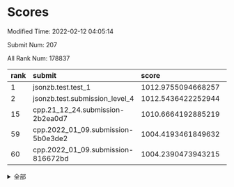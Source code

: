 # Scores

Modified Time: 2022-02-12 04:05:14

Submit Num: 207

All Rank Num: 178837

| rank |               submit               |       score        |       sigma        | pk_num |
| :--- | :--------------------------------- | :----------------- | :----------------- | :----- |
| 1    | jsonzb.test.test_1                 | 1012.9755094668257 | 0.802999092318101  | 3454   |
| 2    | jsonzb.test.submission_level_4     | 1012.5436422252944 | 0.7694970057642551 | 3453   |
| 15   | cpp.21_12_24.submission-2b2ea0d7   | 1010.6664192885219 | 0.7725615188740591 | 3455   |
| 59   | cpp.2022_01_09.submission-5b0e3de2 | 1004.4193461849632 | 0.701899729567198  | 3455   |
| 60   | cpp.2022_01_09.submission-816672bd | 1004.2390473943215 | 0.7168386321043129 | 3457   |


<details>
<summary>全部</summary>

| rank |                 submit                 |       score        |       sigma        | pk_num |
| :--- | :------------------------------------- | :----------------- | :----------------- | :----- |
| 1    | jsonzb.test.test_1                     | 1012.9755094668257 | 0.802999092318101  | 3454   |
| 2    | jsonzb.test.submission_level_4         | 1012.5436422252944 | 0.7694970057642551 | 3453   |
| 3    | gobigger.level_3.submission_level_3_13 | 1011.6927386457859 | 0.7990547170366002 | 3458   |
| 4    | gobigger.level_3.submission_level_3_40 | 1011.5323417274074 | 0.7906897649396724 | 3455   |
| 5    | gobigger.level_3.submission_level_3_9  | 1011.4007268235326 | 0.7757693419743137 | 3450   |
| 6    | gobigger.level_3.submission_level_3_48 | 1011.3176921525476 | 0.7537715250747379 | 3453   |
| 7    | gobigger.level_3.submission_level_3_20 | 1011.3154285125187 | 0.7724986435782488 | 3455   |
| 8    | gobigger.level_3.submission_level_3_46 | 1011.1347976182894 | 0.7788907836511342 | 3454   |
| 9    | gobigger.level_3.submission_level_3_38 | 1011.0532075094003 | 0.7585791580659482 | 3453   |
| 10   | gobigger.level_3.submission_level_3_44 | 1010.9792382164004 | 0.782817786557046  | 3454   |
| 11   | gobigger.level_3.submission_level_3_36 | 1010.9631937393746 | 0.7595817892494047 | 3454   |
| 12   | gobigger.level_3.submission_level_3_35 | 1010.9543407313874 | 0.7636345751442791 | 3453   |
| 13   | gobigger.level_3.submission_level_3_39 | 1010.771081216952  | 0.774793122629795  | 3458   |
| 14   | gobigger.level_3.submission_level_3_21 | 1010.7502615597446 | 0.7716908375813092 | 3459   |
| 15   | cpp.21_12_24.submission-2b2ea0d7       | 1010.6664192885219 | 0.7725615188740591 | 3455   |
| 16   | gobigger.level_3.submission_level_3_11 | 1010.6087526242915 | 0.7836025037970062 | 3450   |
| 17   | gobigger.level_3.submission_level_3_5  | 1010.5891653778903 | 0.7569425821013502 | 3457   |
| 18   | gobigger.level_3.submission_level_3_18 | 1010.5592082604194 | 0.761822528571263  | 3451   |
| 19   | gobigger.level_3.submission_level_3_16 | 1010.4983416823574 | 0.7969994234261868 | 3455   |
| 20   | gobigger.level_3.submission_level_3_32 | 1010.3331973350837 | 0.7432942573885009 | 3449   |
| 21   | gobigger.level_3.submission_level_3_26 | 1010.3192854582717 | 0.7396774998663382 | 3459   |
| 22   | gobigger.level_3.submission_level_3_19 | 1010.3114278924592 | 0.7781663057363483 | 3454   |
| 23   | gobigger.level_3.submission_level_3_8  | 1010.2977828257142 | 0.7582059396526286 | 3459   |
| 24   | gobigger.level_3.submission_level_3_42 | 1010.2748853184618 | 0.7607741933855728 | 3459   |
| 25   | gobigger.level_3.submission_level_3_28 | 1010.24533360981   | 0.7532981538295058 | 3457   |
| 26   | gobigger.level_3.submission_level_3_41 | 1010.1746264999166 | 0.7519224607991516 | 3456   |
| 27   | gobigger.level_3.submission_level_3_45 | 1010.1547949898475 | 0.7395559235518259 | 3458   |
| 28   | gobigger.level_3.submission_level_3_27 | 1010.1108919338724 | 0.7510325552161138 | 3456   |
| 29   | gobigger.level_3.submission_level_3_17 | 1010.0628119681534 | 0.7654738082308511 | 3461   |
| 30   | gobigger.level_3.submission_level_3_22 | 1010.0542282169637 | 0.7599652624447727 | 3460   |
| 31   | gobigger.level_3.submission_level_3_29 | 1009.944251238859  | 0.7723291160534409 | 3453   |
| 32   | gobigger.level_3.submission_level_3_12 | 1009.9401056198834 | 0.7594808646637249 | 3456   |
| 33   | gobigger.level_3.submission_level_3_14 | 1009.6756958135741 | 0.7620510954325513 | 3452   |
| 34   | gobigger.level_3.submission_level_3_7  | 1009.6469235815549 | 0.7467546291954291 | 3459   |
| 35   | gobigger.level_3.submission_level_3_4  | 1009.6302720500905 | 0.7534241082733123 | 3457   |
| 36   | gobigger.level_3.submission_level_3_10 | 1009.6031234017769 | 0.7480075940629964 | 3458   |
| 37   | gobigger.level_3.submission_level_3_15 | 1009.5899856957034 | 0.7488482268488041 | 3455   |
| 38   | gobigger.level_3.submission_level_3_3  | 1009.5492140779758 | 0.7380705563433163 | 3455   |
| 39   | gobigger.level_3.submission_level_3_0  | 1009.5403270204033 | 0.7474808881394943 | 3453   |
| 40   | gobigger.level_3.submission_level_3_23 | 1009.534838367718  | 0.7347246783931173 | 3458   |
| 41   | gobigger.level_3.submission_level_3_30 | 1009.5257058071303 | 0.7509177518329082 | 3452   |
| 42   | gobigger.level_3.submission_level_3_37 | 1009.5015174545105 | 0.7289994963746027 | 3457   |
| 43   | gobigger.level_3.submission_level_3_43 | 1009.4991145314067 | 0.7416974342850517 | 3455   |
| 44   | gobigger.level_3.submission_level_3_31 | 1009.380256778114  | 0.7649980951300187 | 3458   |
| 45   | gobigger.level_3.submission_level_3_1  | 1009.2928713979895 | 0.7460462657444075 | 3455   |
| 46   | gobigger.level_3.submission_level_3_34 | 1009.0618441521882 | 0.7575350558653398 | 3452   |
| 47   | gobigger.level_3.submission_level_3_2  | 1009.0272637834914 | 0.7696918684526953 | 3455   |
| 48   | gobigger.level_3.submission_level_3_47 | 1008.8489826506424 | 0.7318136244460827 | 3457   |
| 49   | gobigger.level_3.submission_level_3_25 | 1008.7124815091372 | 0.7390802581408705 | 3455   |
| 50   | gobigger.level_3.submission_level_3_49 | 1008.6247593731885 | 0.7419972355805093 | 3456   |
| 51   | gobigger.level_3.submission_level_3_33 | 1008.5896281379238 | 0.7402258784101974 | 3451   |
| 52   | gobigger.level_3.submission_level_3_24 | 1008.4742493727763 | 0.7297207987093508 | 3456   |
| 53   | gobigger.level_3.submission_level_3_6  | 1007.7331160390893 | 0.730897696690406  | 3457   |
| 54   | gobigger.level_1.submission_level_1_34 | 1005.3991559628886 | 0.7566292718875244 | 3454   |
| 55   | gobigger.level_1.submission_level_1_23 | 1004.629141039978  | 0.7108072315621269 | 3453   |
| 56   | gobigger.level_1.submission_level_1_5  | 1004.5855516492934 | 0.7210212557846186 | 3459   |
| 57   | gobigger.level_1.submission_level_1_20 | 1004.5307512449275 | 0.716823979415604  | 3458   |
| 58   | gobigger.level_1.submission_level_1_35 | 1004.4498760912843 | 0.7200838797142524 | 3455   |
| 59   | cpp.2022_01_09.submission-5b0e3de2     | 1004.4193461849632 | 0.701899729567198  | 3455   |
| 60   | cpp.2022_01_09.submission-816672bd     | 1004.2390473943215 | 0.7168386321043129 | 3457   |
| 61   | gobigger.level_1.submission_level_1_39 | 1004.1974836920866 | 0.7431555909004038 | 3459   |
| 62   | gobigger.level_1.submission_level_1_22 | 1004.1919647862785 | 0.7075832424243309 | 3453   |
| 63   | gobigger.level_1.submission_level_1_8  | 1004.1824289874926 | 0.718750831346539  | 3456   |
| 64   | gobigger.level_1.submission_level_1_18 | 1004.1668249953276 | 0.708541407294051  | 3459   |
| 65   | gobigger.level_1.submission_level_1_9  | 1004.0693852382224 | 0.720864779648308  | 3452   |
| 66   | gobigger.level_1.submission_level_1_45 | 1004.0414113857423 | 0.7198967128020338 | 3454   |
| 67   | gobigger.level_1.submission_level_1_37 | 1003.9208937682062 | 0.7008520020979552 | 3459   |
| 68   | gobigger.level_1.submission_level_1_15 | 1003.8953660795596 | 0.7245214221014749 | 3454   |
| 69   | gobigger.level_1.submission_level_1_4  | 1003.8420288858782 | 0.7123762742316524 | 3454   |
| 70   | gobigger.level_1.submission_level_1_33 | 1003.8370405743856 | 0.7043102984355305 | 3455   |
| 71   | gobigger.level_1.submission_level_1_47 | 1003.8297003894808 | 0.7337637637681372 | 3459   |
| 72   | gobigger.level_1.submission_level_1_36 | 1003.7699460468376 | 0.7163034047343366 | 3454   |
| 73   | gobigger.level_1.submission_level_1_16 | 1003.6722612251235 | 0.7173650755001388 | 3458   |
| 74   | gobigger.level_1.submission_level_1_29 | 1003.6272797904747 | 0.7151893461012873 | 3458   |
| 75   | gobigger.level_1.submission_level_1_2  | 1003.5786532497308 | 0.711401201327584  | 3453   |
| 76   | gobigger.level_1.submission_level_1_3  | 1003.5548727554042 | 0.7210987937647311 | 3452   |
| 77   | gobigger.level_1.submission_level_1_11 | 1003.5489165276887 | 0.7201217211579568 | 3454   |
| 78   | gobigger.level_1.submission_level_1_21 | 1003.505769416794  | 0.7125384172968995 | 3462   |
| 79   | gobigger.level_1.submission_level_1_49 | 1003.4751903234225 | 0.7093162763920023 | 3456   |
| 80   | gobigger.level_1.submission_level_1_43 | 1003.4651385806292 | 0.7281754459278105 | 3454   |
| 81   | gobigger.level_1.submission_level_1_19 | 1003.2844094923158 | 0.7114279302024067 | 3455   |
| 82   | gobigger.level_1.submission_level_1_26 | 1003.2796185524526 | 0.7198185977100505 | 3455   |
| 83   | gobigger.level_1.submission_level_1_41 | 1003.2765806024919 | 0.7196486378520937 | 3458   |
| 84   | gobigger.level_1.submission_level_1_44 | 1003.2560543955599 | 0.7143630990309146 | 3455   |
| 85   | gobigger.level_1.submission_level_1_48 | 1003.2470842585658 | 0.7251550906090923 | 3458   |
| 86   | gobigger.level_1.submission_level_1_6  | 1003.2257145681874 | 0.7110926674009473 | 3454   |
| 87   | gobigger.level_1.submission_level_1_1  | 1003.2150497728438 | 0.7148234102572263 | 3459   |
| 88   | gobigger.level_1.submission_level_1_40 | 1003.2011568530874 | 0.7079715900533137 | 3454   |
| 89   | gobigger.level_1.submission_level_1_32 | 1003.1868965357555 | 0.7167304868087642 | 3459   |
| 90   | gobigger.level_1.submission_level_1_25 | 1003.0956060503039 | 0.7098527265309538 | 3455   |
| 91   | gobigger.level_1.submission_level_1_31 | 1003.0209470969797 | 0.7024428853178295 | 3462   |
| 92   | gobigger.level_1.submission_level_1_30 | 1002.9301262402048 | 0.7128126879228187 | 3461   |
| 93   | gobigger.level_1.submission_level_1_10 | 1002.7956064912785 | 0.7113415873068273 | 3461   |
| 94   | gobigger.level_1.submission_level_1_0  | 1002.633452097884  | 0.7196668434173904 | 3455   |
| 95   | gobigger.level_1.submission_level_1_14 | 1002.4526783791498 | 0.7051979299219882 | 3462   |
| 96   | gobigger.level_1.submission_level_1_38 | 1002.3953998854611 | 0.7169916263473817 | 3455   |
| 97   | gobigger.level_1.submission_level_1_28 | 1002.2660641513294 | 0.7135292323152578 | 3453   |
| 98   | gobigger.level_1.submission_level_1_12 | 1002.2522285621773 | 0.7078722939677189 | 3459   |
| 99   | gobigger.level_1.submission_level_1_46 | 1002.158633154484  | 0.7223934024431198 | 3461   |
| 100  | gobigger.level_1.submission_level_1_42 | 1001.9914792913138 | 0.7026278645337062 | 3457   |
| 101  | gobigger.level_1.submission_level_1_7  | 1001.8010146504985 | 0.7075377809781178 | 3454   |
| 102  | gobigger.level_1.submission_level_1_24 | 1001.7799241552237 | 0.715710454530234  | 3457   |
| 103  | gobigger.level_1.submission_level_1_13 | 1001.762095543151  | 0.720290430711069  | 3459   |
| 104  | gobigger.level_1.submission_level_1_17 | 1001.6007286739476 | 0.708284546815913  | 3460   |
| 105  | gobigger.level_1.submission_level_1_27 | 1001.4629298507609 | 0.7115041471679441 | 3460   |
| 106  | gobigger.random.submission_random_5    | 997.5369059519766  | 0.7064859018182995 | 3453   |
| 107  | gobigger.random.submission_random_39   | 997.3008107747173  | 0.7133634454449603 | 3454   |
| 108  | gobigger.random.submission_random_24   | 997.0865964910942  | 0.7049889223216754 | 3455   |
| 109  | gobigger.random.submission_random_0    | 997.0277620703497  | 0.7031468472149126 | 3454   |
| 110  | gobigger.random.submission_random_2    | 996.8257618902408  | 0.7027383953586475 | 3457   |
| 111  | gobigger.random.submission_random_29   | 996.6108103687334  | 0.7232435892943969 | 3457   |
| 112  | gobigger.random.submission_random_6    | 996.5571581876198  | 0.72788124423822   | 3455   |
| 113  | gobigger.random.submission_random_15   | 996.482477973737   | 0.7206130984890436 | 3454   |
| 114  | gobigger.random.submission_random_8    | 996.3880802944499  | 0.7303656497711427 | 3452   |
| 115  | gobigger.random.submission_random_34   | 996.3660141213866  | 0.7246822248589316 | 3454   |
| 116  | gobigger.random.submission_random_13   | 996.3571091298966  | 0.7122335569575897 | 3458   |
| 117  | gobigger.random.submission_random_48   | 996.3473102224731  | 0.7045242885534218 | 3454   |
| 118  | gobigger.random.submission_random_32   | 996.3301288461429  | 0.7101068311559563 | 3456   |
| 119  | gobigger.random.submission_random_19   | 996.2588570953468  | 0.7247244680923618 | 3460   |
| 120  | gobigger.random.submission_random_3    | 996.2537297273944  | 0.7174770084815896 | 3455   |
| 121  | gobigger.random.submission_random_30   | 996.1932827885197  | 0.7144476654793818 | 3451   |
| 122  | gobigger.random.submission_random_25   | 996.1919628332575  | 0.7069045643870212 | 3455   |
| 123  | gobigger.random.submission_random_16   | 996.1742235445404  | 0.7122245958674212 | 3453   |
| 124  | gobigger.random.submission_random_14   | 996.1571409608539  | 0.7090849122159146 | 3456   |
| 125  | gobigger.random.submission_random_36   | 996.022584019651   | 0.7000806677404483 | 3458   |
| 126  | gobigger.random.submission_random_41   | 995.9946386339734  | 0.7177808388096254 | 3455   |
| 127  | gobigger.random.submission_random_23   | 995.9820342364409  | 0.7052848032890477 | 3457   |
| 128  | gobigger.random.submission_random_40   | 995.9395522993362  | 0.7033552667804196 | 3458   |
| 129  | gobigger.random.submission_random_43   | 995.9381058472884  | 0.7236246303958925 | 3456   |
| 130  | gobigger.random.submission_random_27   | 995.925691694007   | 0.7166734311536292 | 3454   |
| 131  | gobigger.random.submission_random_7    | 995.9038384676712  | 0.7104362836192097 | 3452   |
| 132  | gobigger.random.submission_random_26   | 995.894955523801   | 0.7135780250540817 | 3454   |
| 133  | gobigger.random.submission_random_45   | 995.8660487252004  | 0.7218948365979974 | 3452   |
| 134  | gobigger.random.submission_random_47   | 995.8637493723985  | 0.7112672010078778 | 3459   |
| 135  | gobigger.random.submission_random_20   | 995.8293328104794  | 0.7004445651852947 | 3451   |
| 136  | gobigger.random.submission_random_1    | 995.793100967223   | 0.7191142605063118 | 3455   |
| 137  | gobigger.random.submission_random_4    | 995.6455595047751  | 0.7170834570604196 | 3456   |
| 138  | gobigger.random.submission_random_28   | 995.6331585170639  | 0.7271182919198516 | 3457   |
| 139  | gobigger.random.submission_random_9    | 995.6190071171836  | 0.7070217422701499 | 3458   |
| 140  | gobigger.random.submission_random_17   | 995.570701884465   | 0.7039013503218625 | 3459   |
| 141  | gobigger.random.submission_random_11   | 995.5539009970112  | 0.7058666576276816 | 3455   |
| 142  | gobigger.random.submission_random_18   | 995.5242316265869  | 0.715860636348143  | 3458   |
| 143  | gobigger.random.submission_random_42   | 995.362166390355   | 0.7081559979161223 | 3457   |
| 144  | gobigger.random.submission_random_35   | 995.2382494718746  | 0.7215838584078719 | 3452   |
| 145  | gobigger.random.submission_random_46   | 995.2213629694277  | 0.7163519152720034 | 3454   |
| 146  | gobigger.random.submission_random_12   | 995.2005409758541  | 0.7239738485858616 | 3453   |
| 147  | gobigger.random.submission_random_22   | 995.178303817628   | 0.7292744567503527 | 3449   |
| 148  | gobigger.random.submission_random_44   | 995.1737377002605  | 0.7214291380508965 | 3455   |
| 149  | gobigger.random.submission_random_21   | 995.156562238997   | 0.7085928679921838 | 3456   |
| 150  | gobigger.random.submission_random_49   | 995.0575826287989  | 0.7209073238821726 | 3456   |
| 151  | gobigger.random.submission_random_33   | 995.0099715449651  | 0.7083412959020086 | 3457   |
| 152  | gobigger.random.submission_random_31   | 994.8991251547001  | 0.7093736548104781 | 3458   |
| 153  | gobigger.random.submission_random_37   | 994.8561240221394  | 0.7020899328510168 | 3458   |
| 154  | gobigger.level_2.submission_level_2_27 | 994.3734479270341  | 0.7344449490441607 | 3459   |
| 155  | gobigger.random.submission_random_10   | 994.2170258666233  | 0.7204133420716429 | 3457   |
| 156  | gobigger.random.submission_random_38   | 994.1509106867621  | 0.7133603225969111 | 3455   |
| 157  | gobigger.level_2.submission_level_2_45 | 993.7601522131353  | 0.731271838347555  | 3457   |
| 158  | gobigger.level_2.submission_level_2_14 | 993.5638082373567  | 0.7450710943463867 | 3455   |
| 159  | gobigger.level_2.submission_level_2_5  | 993.2284729707762  | 0.7297613496383185 | 3457   |
| 160  | gobigger.level_2.submission_level_2_18 | 993.184975124394   | 0.7528955453437277 | 3455   |
| 161  | gobigger.level_2.submission_level_2_38 | 993.1041988726536  | 0.746758586911169  | 3460   |
| 162  | gobigger.level_2.submission_level_2_16 | 993.0910178705523  | 0.7248243252114434 | 3458   |
| 163  | gobigger.level_2.submission_level_2_6  | 992.9384215423707  | 0.7372578993422891 | 3453   |
| 164  | gobigger.level_2.submission_level_2_4  | 992.9289403176043  | 0.7305535447842355 | 3458   |
| 165  | gobigger.level_2.submission_level_2_10 | 992.8376093480983  | 0.7434160173794246 | 3461   |
| 166  | gobigger.level_2.submission_level_2_1  | 992.783667861668   | 0.7354379532024897 | 3456   |
| 167  | gobigger.level_2.submission_level_2_20 | 992.7832472869457  | 0.7448698153047728 | 3460   |
| 168  | gobigger.level_2.submission_level_2_34 | 992.7221039674176  | 0.7608638880315577 | 3457   |
| 169  | gobigger.level_2.submission_level_2_39 | 992.5422046533786  | 0.7420569737100657 | 3455   |
| 170  | gobigger.level_2.submission_level_2_9  | 992.420714647745   | 0.7486908495107947 | 3456   |
| 171  | gobigger.level_2.submission_level_2_32 | 992.4087950961066  | 0.7453545741557402 | 3456   |
| 172  | gobigger.level_2.submission_level_2_25 | 992.3607092113639  | 0.7556389402694448 | 3456   |
| 173  | gobigger.level_2.submission_level_2_13 | 992.3538489132884  | 0.7416307525106092 | 3454   |
| 174  | gobigger.level_2.submission_level_2_30 | 992.3278196580436  | 0.7383911281788258 | 3450   |
| 175  | gobigger.level_2.submission_level_2_8  | 992.2892751076254  | 0.7500420218341132 | 3451   |
| 176  | gobigger.level_2.submission_level_2_43 | 992.1698285604351  | 0.7369351433169826 | 3455   |
| 177  | gobigger.level_2.submission_level_2_2  | 992.1479117598949  | 0.7411316361097373 | 3455   |
| 178  | gobigger.level_2.submission_level_2_3  | 992.1261580632241  | 0.7530644826128517 | 3456   |
| 179  | gobigger.level_2.submission_level_2_31 | 992.1127313156204  | 0.7500403451984032 | 3458   |
| 180  | gobigger.level_2.submission_level_2_37 | 992.1041456260733  | 0.7657679772146063 | 3460   |
| 181  | gobigger.level_2.submission_level_2_41 | 992.097878752015   | 0.7507625041642713 | 3460   |
| 182  | gobigger.level_2.submission_level_2_24 | 992.0630409973492  | 0.7281562989928414 | 3453   |
| 183  | gobigger.level_2.submission_level_2_22 | 991.9985475268049  | 0.7409846036218548 | 3458   |
| 184  | gobigger.level_2.submission_level_2_12 | 991.9396537078454  | 0.7456525261599704 | 3456   |
| 185  | gobigger.level_2.submission_level_2_47 | 991.9344503079716  | 0.7326496696214202 | 3458   |
| 186  | gobigger.level_2.submission_level_2_35 | 991.8678288715685  | 0.7416442246216547 | 3455   |
| 187  | gobigger.level_2.submission_level_2_48 | 991.8617578364424  | 0.7345150821640564 | 3458   |
| 188  | gobigger.level_2.submission_level_2_17 | 991.8439817570512  | 0.735723812940662  | 3455   |
| 189  | gobigger.level_2.submission_level_2_44 | 991.7968774558263  | 0.7523735410320344 | 3457   |
| 190  | gobigger.level_2.submission_level_2_42 | 991.7166476914351  | 0.7532892146070718 | 3453   |
| 191  | gobigger.level_2.submission_level_2_40 | 991.6342066715667  | 0.7467794000756223 | 3461   |
| 192  | gobigger.level_2.submission_level_2_36 | 991.6247615609001  | 0.7475736425927615 | 3462   |
| 193  | gobigger.level_2.submission_level_2_46 | 991.6140759276916  | 0.7571742160950978 | 3453   |
| 194  | gobigger.level_2.submission_level_2_0  | 991.3861415656154  | 0.7707874568540652 | 3451   |
| 195  | gobigger.level_2.submission_level_2_19 | 991.1933667542248  | 0.7607761705909094 | 3453   |
| 196  | gobigger.level_2.submission_level_2_23 | 991.1671373895514  | 0.7497273115748998 | 3458   |
| 197  | gobigger.level_2.submission_level_2_21 | 991.1241961205163  | 0.745141737377509  | 3460   |
| 198  | gobigger.level_2.submission_level_2_7  | 990.963055265845   | 0.7619693195102432 | 3453   |
| 199  | gobigger.level_2.submission_level_2_28 | 990.8356487537574  | 0.7699821769919553 | 3454   |
| 200  | gobigger.level_2.submission_level_2_15 | 990.7364227533285  | 0.7470418411961982 | 3449   |
| 201  | gobigger.level_2.submission_level_2_29 | 990.6619101786448  | 0.7530875257257209 | 3459   |
| 202  | gobigger.level_2.submission_level_2_11 | 990.6421112723907  | 0.7519195315973219 | 3456   |
| 203  | gobigger.level_2.submission_level_2_33 | 990.5794069064033  | 0.7481632213873631 | 3451   |
| 204  | gobigger.level_2.submission_level_2_49 | 990.5619208931839  | 0.7698312315916522 | 3454   |
| 205  | gobigger.level_2.submission_level_2_26 | 990.1268750764407  | 0.7774382159509993 | 3449   |
| 206  | gobigger.none.submission_none_1        | 978.4282412099649  | 1.2843373912807796 | 3460   |
| 207  | gobigger.none.submission_none_0        | 976.2458605842648  | 1.3287589479156416 | 3458   |

</details>